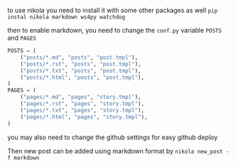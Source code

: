 <!-- 
.. title: set up nikola for markdown
.. slug: set-up-nikola-for-markdown
.. date: 2017-02-09 21:42:03 UTC-05:00
.. tags: nikola,
.. category: programming
.. link: 
.. description: 
.. type: text
-->

to use nikola you need to install it with some other packages as well
`pip instal nikola markdown ws4py watchdog`

then to enable markdown, you need to change the `conf.py` variable `POSTS` and `PAGES`
```python
POSTS = (
    ("posts/*.md", "posts", "post.tmpl"),
    ("posts/*.rst", "posts", "post.tmpl"),
    ("posts/*.txt", "posts", "post.tmpl"),
    ("posts/*.html", "posts", "post.tmpl"),
)
PAGES = (
    ("pages/*.md", "pages", "story.tmpl"),
    ("pages/*.rst", "pages", "story.tmpl"),
    ("pages/*.txt", "pages", "story.tmpl"),
    ("pages/*.html", "pages", "story.tmpl"),
)

```
you may also need to change the github settings for easy github deploy

Then new post can be added using markdown format by
`nikola new_post -f markdown`

